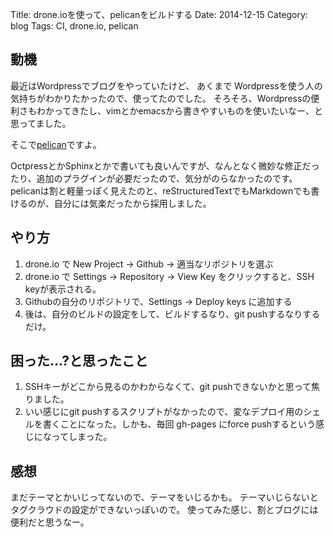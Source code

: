 Title: drone.ioを使って、pelicanをビルドする
Date: 2014-12-15
Category: blog
Tags: CI, drone.io, pelican

## 動機
最近はWordpressでブログをやっていたけど、
あくまで Wordpressを使う人の気持ちがわかりたかったので、使ってたのでした。
そろそろ、Wordpressの便利さもわかってきたし、vimとかemacsから書きやすいものを使いたいなー、と思ってました。

そこで[pelican](http://docs.getpelican.com/en/3.5.0/index.html)ですよ。

OctpressとかSphinxとかで書いても良いんですが、なんとなく微妙な修正だったり、追加のプラグインが必要だったので、気分がのらなかったのです。
pelicanは割と軽量っぽく見えたのと、reStructuredTextでもMarkdownでも書けるのが、自分には気楽だったから採用しました。

## やり方
1. drone.io で New Project -> Github -> 適当なリポジトリを選ぶ
2. drone.io で Settings -> Repository -> View Key をクリックすると、SSH keyが表示される。
3. Githubの自分のリポジトリで、Settings -> Deploy keys に追加する
4. 後は、自分のビルドの設定をして、ビルドするなり、git pushするなりするだけ。

## 困った...?と思ったこと
1. SSHキーがどこから見るのかわからなくて、git pushできないかと思って焦りました。
2. いい感じにgit pushするスクリプトがなかったので、変なデプロイ用のシェルを書くことになった。しかも、毎回 gh-pages にforce pushするという感じになってしまった。

## 感想
まだテーマとかいじってないので、テーマをいじるかも。
テーマいじらないとタグクラウドの設定ができないっぽいので。
使ってみた感じ、割とブログには便利だと思うなー。



